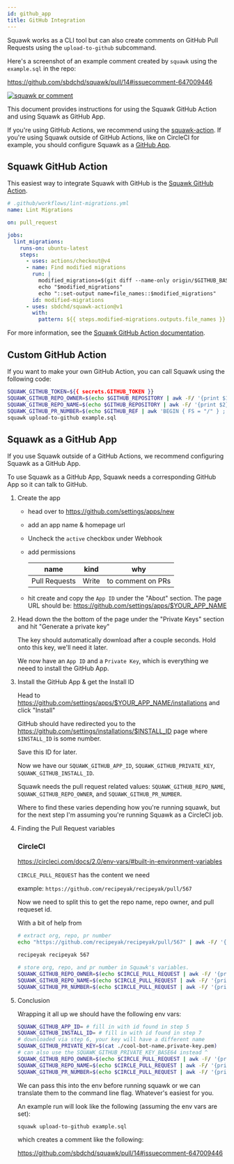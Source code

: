```yaml
---
id: github_app
title: GitHub Integration
---
```


Squawk works as a CLI tool but can also create comments on GitHub Pull
Requests using the `upload-to-github` subcommand.

Here's a screenshot of an example comment created by `squawk` using the `example.sql` in the repo:

<https://github.com/sbdchd/squawk/pull/14#issuecomment-647009446>

[![squawk pr comment](/img/squawk-pr-comment.png)](https://github.com/sbdchd/squawk/pull/14#issuecomment-647009446)

This document provides instructions for using the Squawk GitHub Action and using Squawk as GitHub App.

If you're using GitHub Actions, we recommend using the [squawk-action](https://github.com/sbdchd/squawk-action). If you're using Squawk outside of GitHub Actions, like on CircleCI for example, you should configure Squawk as a [GitHub App](#squawk-as-a-github-app).

## Squawk GitHub Action

This easiest way to integrate Squawk with GitHub is the [Squawk GitHub Action](https://github.com/sbdchd/squawk-action).

```yml
# .github/workflows/lint-migrations.yml
name: Lint Migrations

on: pull_request

jobs:
  lint_migrations:
    runs-on: ubuntu-latest
    steps:
      - uses: actions/checkout@v4
      - name: Find modified migrations
        run: |
          modified_migrations=$(git diff --name-only origin/$GITHUB_BASE_REF...origin/$GITHUB_HEAD_REF 'migrations/*.sql')
          echo "$modified_migrations"
          echo "::set-output name=file_names::$modified_migrations"
        id: modified-migrations
      - uses: sbdchd/squawk-action@v1
        with:
          pattern: ${{ steps.modified-migrations.outputs.file_names }}
```

For more information, see the [Squawk GitHub Action documentation](https://github.com/sbdchd/squawk-action).

## Custom GitHub Action

If you want to make your own GitHub Action, you can call Squawk using the following code:

```bash
SQUAWK_GITHUB_TOKEN=${{ secrets.GITHUB_TOKEN }}
SQUAWK_GITHUB_REPO_OWNER=$(echo $GITHUB_REPOSITORY | awk -F/ '{print $1}')
SQUAWK_GITHUB_REPO_NAME=$(echo $GITHUB_REPOSITORY | awk -F/ '{print $2}')
SQUAWK_GITHUB_PR_NUMBER=$(echo $GITHUB_REF | awk 'BEGIN { FS = "/" } ; { print $3 }')
squawk upload-to-github example.sql
```

## Squawk as a GitHub App

If you use Squawk outside of a GitHub Actions, we recommend configuring Squawk as a GitHub App.

To use Squawk as a GitHub App, Squawk needs a corresponding GitHub App so it can talk to GitHub.

1. Create the app

   - head over to <https://github.com/settings/apps/new>

   - add an app name & homepage url

   - Uncheck the `active` checkbox under Webhook

   - add permissions

     | name          | kind  | why               |
     | ------------- | ----- | ----------------- |
     | Pull Requests | Write | to comment on PRs |

   - hit create and copy the `App ID` under the "About" section. The page URL should be: https://github.com/settings/apps/$YOUR_APP_NAME

2. Head down the the bottom of the page under the "Private Keys" section and
   hit "Generate a private key"

   The key should automatically download after a couple seconds. Hold onto this key, we'll need it later.

   We now have an `App ID` and a `Private Key`, which is everything we neeed to install the GitHub App.

3. Install the GitHub App & get the Install ID

   Head to <https://github.com/settings/apps/$YOUR_APP_NAME/installations> and click "Install"

   GitHub should have redirected you to the <https://github.com/settings/installations/$INSTALL_ID> page where `$INSTALL_ID` is some number.

   Save this ID for later.

   Now we have our `SQUAWK_GITHUB_APP_ID`, `SQUAWK_GITHUB_PRIVATE_KEY`,
   `SQUAWK_GITHUB_INSTALL_ID`.

   Squawk needs the pull request related values: `SQUAWK_GITHUB_REPO_NAME`,
   `SQUAWK_GITHUB_REPO_OWNER`, and `SQUAWK_GITHUB_PR_NUMBER`.

   Where to find these varies depending how you're running squawk, but for the
   next step I'm assuming you're running Squawk as a CircleCI job.

4. Finding the Pull Request variables

   ### CircleCI

   <https://circleci.com/docs/2.0/env-vars/#built-in-environment-variables>

   `CIRCLE_PULL_REQUEST` has the content we need

   example: `https://github.com/recipeyak/recipeyak/pull/567`

   Now we need to split this to get the repo name, repo owner, and pull
   requeset id.

   With a bit of help from

   ```bash
   # extract org, repo, pr number
   echo "https://github.com/recipeyak/recipeyak/pull/567" | awk -F/ '{print $4 " " $5 " " $7}'

   recipeyak recipeyak 567
   ```

   ```bash
   # store org, repo, and pr number in Squawk's variables.
   SQUAWK_GITHUB_REPO_OWNER=$(echo $CIRCLE_PULL_REQUEST | awk -F/ '{print $4}')
   SQUAWK_GITHUB_REPO_NAME=$(echo $CIRCLE_PULL_REQUEST | awk -F/ '{print $5}')
   SQUAWK_GITHUB_PR_NUMBER=$(echo $CIRCLE_PULL_REQUEST | awk -F/ '{print $7}')
   ```

5. Conclusion

   Wrapping it all up we should have the following env vars:

   ```bash
   SQUAWK_GITHUB_APP_ID= # fill in with id found in step 5
   SQUAWK_GITHUB_INSTALL_ID= # fill in with id found in step 7
   # downloaded via step 6, your key will have a different name
   SQUAWK_GITHUB_PRIVATE_KEY=$(cat ./cool-bot-name.private-key.pem)
   # can also use the SQUAWK_GITHUB_PRIVATE_KEY_BASE64 instead ^
   SQUAWK_GITHUB_REPO_OWNER=$(echo $CIRCLE_PULL_REQUEST | awk -F/ '{print $4}')
   SQUAWK_GITHUB_REPO_NAME=$(echo $CIRCLE_PULL_REQUEST | awk -F/ '{print $5}')
   SQUAWK_GITHUB_PR_NUMBER=$(echo $CIRCLE_PULL_REQUEST | awk -F/ '{print $7}')
   ```

   We can pass this into the env before running squawk or we can translate
   them to the command line flag. Whatever's easiest for you.

   An example run will look like the following (assuming the env vars are set):

   ```bash
   squawk upload-to-github example.sql
   ```

   which creates a comment like the following:

   <https://github.com/sbdchd/squawk/pull/14#issuecomment-647009446>

